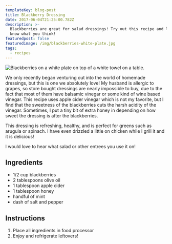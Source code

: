 ```yaml
---
templateKey: blog-post
title: Blackberry Dressing
date: 2017-06-04T21:25:00.782Z
description: >-
  Blackberries are great for salad dressings! Try out this recipe and let me
  know what you think!
featuredpost: false
featuredimage: /img/blackberries-white-plate.jpg
tags:
  - recipes
---
```

![Blackberries on a white plate on top of a white towel on a table.](/img/blackberries-white-plate.jpg "Blackberries make for some tasty salad dressing!")

We only recently began venturing out into the world of homemade dressings, but this is one we absolutely love!  My husband is allergic to grapes, so store bought dressings are nearly impossible to buy, due to the fact that most of them have balsamic vinegar or some kind of wine based vinegar.  This recipe uses apple cider vinegar which is not my favorite, but I find that the sweetness of the blackberries cuts the harsh acidity of the vinegar.  Sometimes, I put a tiny bit of extra honey in depending on how sweet the dressing is after the blackberries.

This dressing is refreshing, healthy, and is perfect for greens such as arugula or spinach.  I have even drizzled a little on chicken while I grill it and it is delicious!

I would love to hear what salad or other entrees you use it on!

## Ingredients

* 1/2 cup blackberries
* 2 tablespoons olive oil
* 1 tablespoon apple cider
* 1 tablespoon honey
* handful of mint
* dash of salt and pepper

## Instructions

1. Place all ingredients in food processor
2. Enjoy and refrigerate leftovers!
